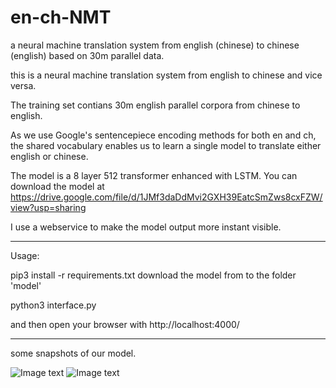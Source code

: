 # en-ch-NMT
a neural machine translation system from english (chinese) to chinese (english) based on 30m parallel data.

this is a neural machine translation system from english to chinese and vice versa. 

The training set contians 30m english parallel corpora from chinese to english.

As we use Google's sentencepiece encoding methods for both en and ch, the shared vocabulary enables us to learn a single model to translate either english or chinese.

The model is a 8 layer 512 transformer enhanced with LSTM. You can download the model at https://drive.google.com/file/d/1JMf3daDdMvi2GXH39EatcSmZws8cxFZW/view?usp=sharing

I use a webservice to make the model output more instant visible.

------------------------
Usage:

pip3 install -r requirements.txt
download the model from to the folder 'model'

python3 interface.py

and then open your browser with http://localhost:4000/

---------------------------

some snapshots of our model.

![Image text](https://raw.githubusercontent.com/benywon/en-ch-NMT/master/WX20181216-111022%402x.png)
![Image text](https://raw.githubusercontent.com/benywon/en-ch-NMT/master/WX20181216-111101%402x.png)















